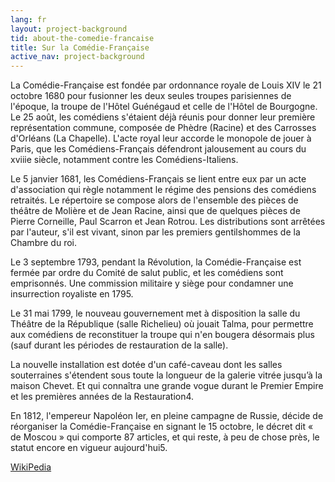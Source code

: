 ```yaml
---
lang: fr
layout: project-background
tid: about-the-comedie-francaise
title: Sur la Comédie-Française
active_nav: project-background
---
```


La Comédie-Française est fondée par ordonnance royale de Louis XIV le 21 octobre 1680 pour fusionner les deux seules troupes parisiennes de l'époque, la troupe de l'Hôtel Guénégaud et celle de l'Hôtel de Bourgogne. Le 25 août, les comédiens s'étaient déjà réunis pour donner leur première représentation commune, composée de Phèdre (Racine) et des Carrosses d'Orléans (La Chapelle). L'acte royal leur accorde le monopole de jouer à Paris, que les Comédiens-Français défendront jalousement au cours du xviiie siècle, notamment contre les Comédiens-Italiens.

Le 5 janvier 1681, les Comédiens-Français se lient entre eux par un acte d'association qui règle notamment le régime des pensions des comédiens retraités. Le répertoire se compose alors de l'ensemble des pièces de théâtre de Molière et de Jean Racine, ainsi que de quelques pièces de Pierre Corneille, Paul Scarron et Jean Rotrou. Les distributions sont arrêtées par l'auteur, s'il est vivant, sinon par les premiers gentilshommes de la Chambre du roi.

Le 3 septembre 1793, pendant la Révolution, la Comédie-Française est fermée par ordre du Comité de salut public, et les comédiens sont emprisonnés. Une commission militaire y siège pour condamner une insurrection royaliste en 1795.

Le 31 mai 1799, le nouveau gouvernement met à disposition la salle du Théâtre de la République (salle Richelieu) où jouait Talma, pour permettre aux comédiens de reconstituer la troupe qui n'en bougera désormais plus (sauf durant les périodes de restauration de la salle).

La nouvelle installation est dotée d'un café-caveau dont les salles souterraines s'étendent sous toute la longueur de la galerie vitrée jusqu’à la maison Chevet. Et qui connaîtra une grande vogue durant le Premier Empire et les premières années de la Restauration4.

En 1812, l'empereur Napoléon Ier, en pleine campagne de Russie, décide de réorganiser la Comédie-Française en signant le 15 octobre, le décret dit « de Moscou » qui comporte 87 articles, et qui reste, à peu de chose près, le statut encore en vigueur aujourd'hui5.

[WikiPedia](http://fr.wikipedia.org/wiki/Com%C3%A9die-Fran%C3%A7aise)